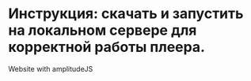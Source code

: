 # Инструкция: скачать и запустить на локальном сервере для корректной работы плеера.
Website with amplitudeJS
